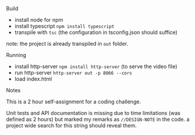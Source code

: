Build

- install node for npm
- install typescript `npm install typescript`
- transpile with `tsc` (the configuration in tsconfig.json should suffice)

note: the project is already transpiled in `out` folder.

Running

- install http-server `npm install http-server` (to serve the video file)
- run http-server `http-server out -p 8066 --cors`
- load index.html

Notes

This is a 2 hour self-assignment for a coding challenge.

Unit tests and API documentation is missing due to time limitations (was defined as 2 hours) but marked my remarks as
`//DESIGN-NOTE` in the code. a project wide search for this string should reveal them.

